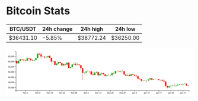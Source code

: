 # Bitcoin Stats

BTC/USDT|24h change|24h high|24h low|
|---|---|---|---|
|$36431.10|-5.85%|$38772.24|$36250.00|

<img src="./chart.svg">
